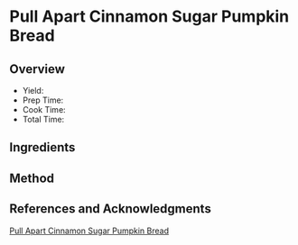 # Pull Apart Cinnamon Sugar Pumpkin Bread

## Overview

- Yield:
- Prep Time:
- Cook Time:
- Total Time:

## Ingredients


## Method



## References and Acknowledgments

[Pull Apart Cinnamon Sugar Pumpkin Bread](http://www.sunnysideupsd.com/2011/09/pull-apart-cinnamon-sugar-pumpkin-bread/)
